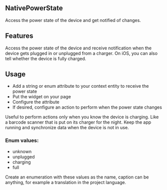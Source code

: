 ## NativePowerState
Access the power state of the device and get notified of changes.

## Features
Access the power state of the device and receive notification when the device gets plugged in or unplugged from a charger. On iOS, you can also tell whether the device is fully charged.

## Usage
- Add a string or enum attribute to your context entity to receive the power state
- Put the widget on your page
- Configure the attribute
- If desired, configure an action to perform when the power state changes

Useful to perform actions only when you know the device is charging. Like a barcode scanner that is put on its charger for the night. Keep the app running and synchronize data when the device is not in use.

### Enum values:
- unknown
- unplugged
- charging
- full

Create an enumeration with these values as the name, caption can be anything, for example a translation in the project language.
